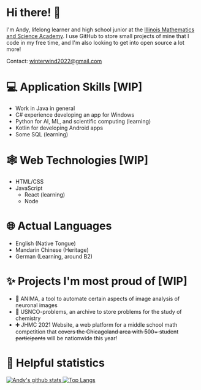 # Hi there! 👋

I'm Andy, lifelong learner and high school junior at the [Illinois Mathematics and Science Academy](https://imsa.edu). I use GitHub to store small projects of mine that I code in my free time, and I'm also looking to get into open source a lot more!

Contact: winterwind2022@gmail.com

# :computer: Application Skills [WIP]

 - Work in Java in general
 - C# experience developing an app for Windows
 - Python for AI, ML, and scientific computing (learning)
 - Kotlin for developing Android apps
 - Some SQL (learning)

# 🕸️ Web Technologies [WIP]
 - HTML/CSS
 - JavaScript
    - React (learning)
    - Node

# :globe_with_meridians: Actual Languages

 - English (Native Tongue)
 - Mandarin Chinese (Heritage)
 - German (Learning, around B2)
 
# ✨ Projects I'm most proud of [WIP]

 - 🔬 ANIMA, a tool to automate certain aspects of image analysis of neuronal images
 - 🧪 USNCO-problems, an archive to store problems for the study of chemistry
 - ➕ JHMC 2021 Website, a web platform for a middle school math competition that ~~covers the Chicagoland area with 500+ student participants~~ will be nationwide this year!

# 🔢 Helpful statistics

[![Andy's github stats](https://github-readme-stats.vercel.app/api?username=thewindsofwinter&show_icons=true&count_private=true&theme=dark&line_height=35) ![Top Langs](https://github-readme-stats.vercel.app/api/top-langs/?username=thewindsofwinter&theme=dark&hide_title=true)](https://github.com/anuraghazra/github-readme-stats)

<!--
**thewindsofwinter/thewindsofwinter** is a ✨ _special_ ✨ repository because its `README.md` (this file) appears on your GitHub profile.

Here are some ideas to get you started:

- 🔭 I’m currently working on ...
- 🌱 I’m currently learning ...
- 👯 I’m looking to collaborate on ...
- 🤔 I’m looking for help with ...
- 💬 Ask me about ...
- 📫 How to reach me: ...
- 😄 Pronouns: ...
- ⚡ Fun fact: ...
-->
